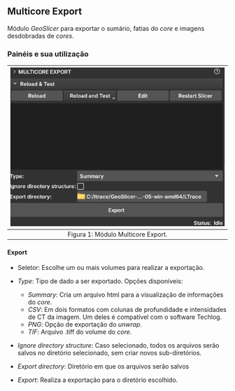 ## Multicore Export

Módulo _GeoSlicer_ para exportar o sumário, fatias do _core_ e imagens desdobradas de _cores_.

### Painéis e sua utilização

| ![Figura 1](../assets/images/MulticoreExport.png) |
|:-----------------------------------------------:|
| Figura 1: Módulo Multicore Export. |

#### Export

- Seletor: Escolhe um ou mais volumes para realizar a exportação.

- _Type_: Tipo de dado a ser exportado. Opções disponíveis:
    - _Summary_: Cria um arquivo html para a visualização de informações do _core_.
    - _CSV_: Em dois formatos com colunas de profundidade e intensidades de CT da imagem. Um deles é compatível com o software Techlog.
    - _PNG_: Opção de exportação do _unwrap_.
    - _TIF_: Arquivo .tiff do volume do _core_.

- _Ignore directory structure_: Caso selecionado, todos os arquivos serão salvos no diretório selecionado, sem criar novos sub-diretórios.

- _Export directory_: Diretório em que os arquivos serão salvos

- _Export_: Realiza a exportação para o diretório escolhido.